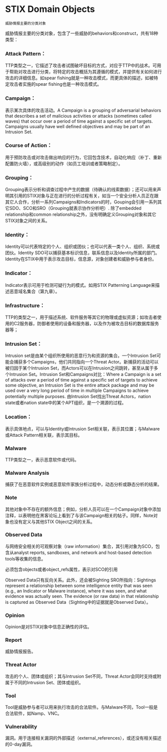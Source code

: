 # STIX Domain Objects
    威胁情报主要的分类对象




威胁情报主要的分类对象，包含了一些威胁的behaviors和construct，共有18种类型：
### Attack Pattern：
TTP类型之一，它描述了攻击者试图破坏目标的方式，对应于TTP中的战术。可用于帮助对攻击进行分类，将特定的攻击概括为其遵循的模式，并提供有关如何进行攻击的详细信息。如spear fishing就是一种攻击模式，而更具体的描述，如被特定攻击者实施的spear fishing也是一种攻击模式。
### Campaign：
表示某次具体的攻击活动。A Campaign is a grouping of adversarial behaviors that describes a set of malicious activities or attacks (sometimes called waves) that occur over a period of time against a specific set of targets. Campaigns usually have well defined objectives and may be part of an Intrusion Set.
### Course of Action：
用于预防攻击或对攻击做出响应的行为，它回包含技术，自动化响应（补丁、重新配置防火墙），或高级别的动作（如员工培训或者策略制定）。
### Grouping：
Grouping表示分析和调查过程中产生的数据（待确认的线索数据）；还可以用来声明其引用的STIX对象与正在进行的分析过程有关，如当一个安全分析人员正在跟其它人合作，分析一系列Campaigns和Indicators的时，Gouping会引用一系列其它SDO、SCO和SRO（Grouping就表示协作分析吧）.
除了embedded relationship和common relationship之外，没有明确定义Grouping对象和其它STIX对象之间的关系。
### Identity：
Identity可以代表特定的个人、组织或团伙；也可以代表一类个人、组织、系统或团伙。Identity SDO可以捕获基本标识信息，联系信息以及Identity所属的部门。 Identity在STIX中用于表示攻击目标，信息源，对象创建者和威胁参与者身份。
### Indicator：
Indicator表示可用于检测可疑行为的模式。如用STIX Patterning Language来描述恶意域名集合（第九章）。
### Infrastructure：
TTP的类型之一，用于描述系统、软件服务等其它的物理或虚拟资源；如攻击者使用的C2服务器，防御者使用的设备和服务器，以及作为被攻击目标的数据库服务器等；
### Intrusion Set：
Intrusion set是由某个组织所使用的恶意行为和资源的集合。一个Intrusion Set可能会捕获多个Campaigns，他们共同指向一个Threat Actor。新捕获的活动可以被归因于某个Intrusion Set，而Actors可以在Intrusion之间跳转，甚至从属于多个Intrusion Set。Intrusion Set和Campaigns对比：Where a Campaign is a set of attacks over a period of time against a specific set of targets to achieve some objective, an Intrusion Set is the entire attack package and may be used over a very long period of time in multiple Campaigns to achieve potentially multiple purposes.
由Intrusion Set找出Threat Actors，nation state或者nation state中的某个APT组织，是一个溯源的过程。
### Location：
表示具体地点，可以与Identity或Intrusion Set相关联，表示其位置；与Malware或Attack Pattern相关联，表示其目标。
### Malware
TTP类型之一，表示恶意软件或代码。
### Malware Analysis
捕获了在恶意软件实例或恶意软件家族分析过程中，动态分析或静态分析的结果。
### Note
其他对象中不存在的额外信息；例如，分析人员可以在一个Campaign对象中添加注释，以表明他在黑客论坛上看到了与该Campaign相关的帖子。同样，Note对象也没有定义与其他STIX Object之间的关系。
### Observed Data
与网络安全相关的可观察对象（raw information）集合，其引用对象为SCO，包含从analyst reports, sandboxes, and network and host-based detection tools等收集的信息。

必须包含objects或者object_refs属性，表示对SCO的引用

Observed Data只有反向关系。此外，还会被Sighting SRO所指向：Sightings represent a relationship between some intelligence entity that was seen (e.g., an Indicator or Malware instance), where it was seen, and what evidence was actually seen. The evidence (or raw data) in that relationship is captured as Observed Data（Sighting中的证据就是Observed Data）。
### Opinion
Opinion是对STIX对象中信息正确性的评估。
### Report
威胁情报报告。
### Threat Actor
攻击的个人、团体或组织；其与Intrusion Set不同，Threat Actor会同时支持或附属于不同的Intrusion Set、团体或组织。
### Tool
Tool是威胁参与者可以用来执行攻击的合法软件。与Malware不同，Tool一般是合法软件，如Namp、VNC。
### Vulnerability
漏洞。用于连接相关漏洞的外部描述（external_references），或还没有相关描述的0-day漏洞。